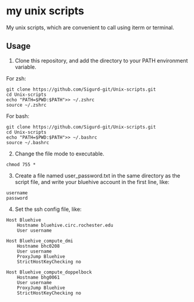 # my unix scripts
My unix scripts, which are convenient to call using iterm or terminal.

## Usage

1. Clone this repository, and add the directory to your PATH environment variable.

For zsh:
```{zsh}
git clone https://github.com/Sigurd-git/Unix-scripts.git
cd Unix-scripts
echo "PATH=$PWD:$PATH">> ~/.zshrc
source ~/.zshrc
```
For bash:
```{bash}
git clone https://github.com/Sigurd-git/Unix-scripts.git
cd Unix-scripts
echo "PATH=$PWD:$PATH">> ~/.bashrc
source ~/.bashrc
```

2. Change the file mode to executable.

```
chmod 755 *
```

3. Create a file named user_password.txt in the same directory as the script file, and write your bluehive account in the first line, like:

```
username
password
```

4. Set the ssh config file, like:

```
Host Bluehive
	Hostname bluehive.circ.rochester.edu
	User username

Host Bluehive_compute_dmi
	Hostname bhc0208
	User username
	ProxyJump Bluehive
    StrictHostKeyChecking no

Host Bluehive_compute_doppelbock
	Hostname bhg0061
	User username
	ProxyJump Bluehive
	StrictHostKeyChecking no
```




